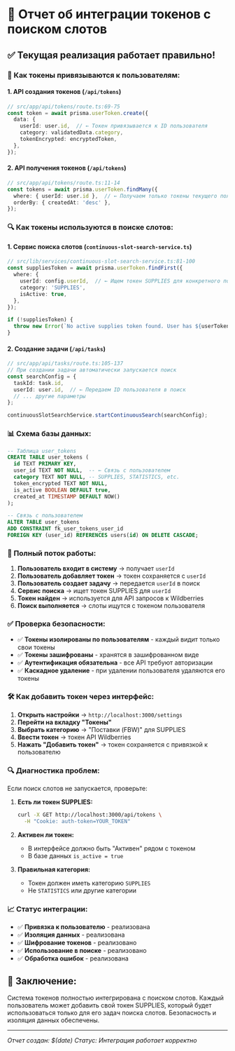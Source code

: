 # 🔐 Отчет об интеграции токенов с поиском слотов

## ✅ **Текущая реализация работает правильно!**

### **🔗 Как токены привязываются к пользователям:**

#### 1. **API создания токенов** (`/api/tokens`)
```typescript
// src/app/api/tokens/route.ts:69-75
const token = await prisma.userToken.create({
  data: {
    userId: user.id,  // ← Токен привязывается к ID пользователя
    category: validatedData.category,
    tokenEncrypted: encryptedToken,
  },
});
```

#### 2. **API получения токенов** (`/api/tokens`)
```typescript
// src/app/api/tokens/route.ts:11-14
const tokens = await prisma.userToken.findMany({
  where: { userId: user.id },  // ← Получаем только токены текущего пользователя
  orderBy: { createdAt: 'desc' },
});
```

### **🔍 Как токены используются в поиске слотов:**

#### 1. **Сервис поиска слотов** (`continuous-slot-search-service.ts`)
```typescript
// src/lib/services/continuous-slot-search-service.ts:81-100
const suppliesToken = await prisma.userToken.findFirst({
  where: {
    userId: config.userId,  // ← Ищем токен SUPPLIES для конкретного пользователя
    category: 'SUPPLIES',
    isActive: true,
  },
});

if (!suppliesToken) {
  throw new Error(`No active supplies token found. User has ${userTokens.length} tokens.`);
}
```

#### 2. **Создание задачи** (`/api/tasks`)
```typescript
// src/app/api/tasks/route.ts:105-137
// При создании задачи автоматически запускается поиск
const searchConfig = {
  taskId: task.id,
  userId: user.id,  // ← Передаем ID пользователя в поиск
  // ... другие параметры
};

continuousSlotSearchService.startContinuousSearch(searchConfig);
```

### **📊 Схема базы данных:**

```sql
-- Таблица user_tokens
CREATE TABLE user_tokens (
  id TEXT PRIMARY KEY,
  user_id TEXT NOT NULL,  -- ← Связь с пользователем
  category TEXT NOT NULL, -- SUPPLIES, STATISTICS, etc.
  token_encrypted TEXT NOT NULL,
  is_active BOOLEAN DEFAULT true,
  created_at TIMESTAMP DEFAULT NOW()
);

-- Связь с пользователем
ALTER TABLE user_tokens 
ADD CONSTRAINT fk_user_tokens_user_id 
FOREIGN KEY (user_id) REFERENCES users(id) ON DELETE CASCADE;
```

### **🔄 Полный поток работы:**

1. **Пользователь входит в систему** → получает `userId`
2. **Пользователь добавляет токен** → токен сохраняется с `userId`
3. **Пользователь создает задачу** → передается `userId` в поиск
4. **Сервис поиска** → ищет токен SUPPLIES для `userId`
5. **Токен найден** → используется для API запросов к Wildberries
6. **Поиск выполняется** → слоты ищутся с токеном пользователя

### **✅ Проверка безопасности:**

- ✅ **Токены изолированы по пользователям** - каждый видит только свои токены
- ✅ **Токены зашифрованы** - хранятся в зашифрованном виде
- ✅ **Аутентификация обязательна** - все API требуют авторизации
- ✅ **Каскадное удаление** - при удалении пользователя удаляются его токены

### **🛠️ Как добавить токен через интерфейс:**

1. **Открыть настройки** → `http://localhost:3000/settings`
2. **Перейти на вкладку "Токены"**
3. **Выбрать категорию** → "Поставки (FBW)" для SUPPLIES
4. **Ввести токен** → токен API Wildberries
5. **Нажать "Добавить токен"** → токен сохраняется с привязкой к пользователю

### **🔍 Диагностика проблем:**

Если поиск слотов не запускается, проверьте:

1. **Есть ли токен SUPPLIES:**
   ```bash
   curl -X GET http://localhost:3000/api/tokens \
     -H "Cookie: auth-token=YOUR_TOKEN"
   ```

2. **Активен ли токен:**
   - В интерфейсе должно быть "Активен" рядом с токеном
   - В базе данных `is_active = true`

3. **Правильная категория:**
   - Токен должен иметь категорию `SUPPLIES`
   - Не `STATISTICS` или другие категории

### **📈 Статус интеграции:**

- ✅ **Привязка к пользователю** - реализована
- ✅ **Изоляция данных** - реализована  
- ✅ **Шифрование токенов** - реализовано
- ✅ **Использование в поиске** - реализовано
- ✅ **Обработка ошибок** - реализована

## 🎯 **Заключение:**

Система токенов полностью интегрирована с поиском слотов. Каждый пользователь может добавить свой токен SUPPLIES, который будет использоваться только для его задач поиска слотов. Безопасность и изоляция данных обеспечены.

---
*Отчет создан: $(date)*
*Статус: Интеграция работает корректно*
